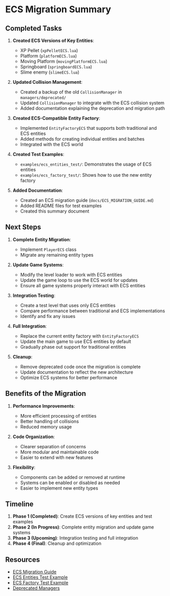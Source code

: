 # ECS Migration Summary

## Completed Tasks

1. **Created ECS Versions of Key Entities**:
   - XP Pellet (`xpPelletECS.lua`)
   - Platform (`platformECS.lua`)
   - Moving Platform (`movingPlatformECS.lua`)
   - Springboard (`springboardECS.lua`)
   - Slime enemy (`slimeECS.lua`)

2. **Updated Collision Management**:
   - Created a backup of the old `CollisionManager` in `managers/deprecated/`
   - Updated `CollisionManager` to integrate with the ECS collision system
   - Added documentation explaining the deprecation and migration path

3. **Created ECS-Compatible Entity Factory**:
   - Implemented `EntityFactoryECS` that supports both traditional and ECS entities
   - Added methods for creating individual entities and batches
   - Integrated with the ECS world

4. **Created Test Examples**:
   - `examples/ecs_entities_test/`: Demonstrates the usage of ECS entities
   - `examples/ecs_factory_test/`: Shows how to use the new entity factory

5. **Added Documentation**:
   - Created an ECS migration guide (`docs/ECS_MIGRATION_GUIDE.md`)
   - Added README files for test examples
   - Created this summary document

## Next Steps

1. **Complete Entity Migration**:
   - Implement `PlayerECS` class
   - Migrate any remaining entity types

2. **Update Game Systems**:
   - Modify the level loader to work with ECS entities
   - Update the game loop to use the ECS world for updates
   - Ensure all game systems properly interact with ECS entities

3. **Integration Testing**:
   - Create a test level that uses only ECS entities
   - Compare performance between traditional and ECS implementations
   - Identify and fix any issues

4. **Full Integration**:
   - Replace the current entity factory with `EntityFactoryECS`
   - Update the main game to use ECS entities by default
   - Gradually phase out support for traditional entities

5. **Cleanup**:
   - Remove deprecated code once the migration is complete
   - Update documentation to reflect the new architecture
   - Optimize ECS systems for better performance

## Benefits of the Migration

1. **Performance Improvements**:
   - More efficient processing of entities
   - Better handling of collisions
   - Reduced memory usage

2. **Code Organization**:
   - Clearer separation of concerns
   - More modular and maintainable code
   - Easier to extend with new features

3. **Flexibility**:
   - Components can be added or removed at runtime
   - Systems can be enabled or disabled as needed
   - Easier to implement new entity types

## Timeline

1. **Phase 1 (Completed)**: Create ECS versions of key entities and test examples
2. **Phase 2 (In Progress)**: Complete entity migration and update game systems
3. **Phase 3 (Upcoming)**: Integration testing and full integration
4. **Phase 4 (Final)**: Cleanup and optimization

## Resources

- [ECS Migration Guide](ECS_MIGRATION_GUIDE.md)
- [ECS Entities Test Example](../examples/ecs_entities_test/)
- [ECS Factory Test Example](../examples/ecs_factory_test/)
- [Deprecated Managers](../managers/deprecated/) 